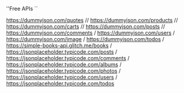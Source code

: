 ''Free APIs ``

https://dummyjson.com/quotes //
https://dummyjson.com/products //
https://dummyjson.com/carts //
https://dummyjson.com/posts //
https://dummyjson.com/comments  /
https://dummyjson.com/users /
https://dummyjson.com/image /
https://dummyjson.com/todos /
https://simple-books-api.glitch.me/books /
https://jsonplaceholder.typicode.com/posts /
https://jsonplaceholder.typicode.com/comments  /
https://jsonplaceholder.typicode.com/albums  /
https://jsonplaceholder.typicode.com/photos /
https://jsonplaceholder.typicode.com/users /
https://jsonplaceholder.typicode.com/todos 

